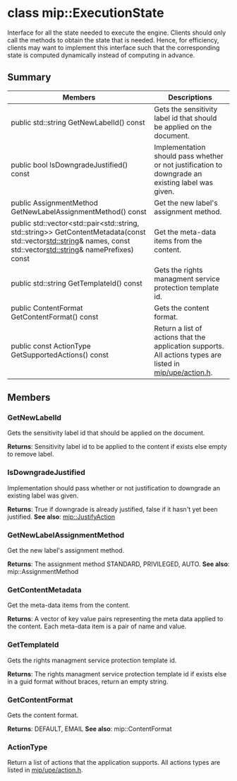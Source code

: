 # class mip::ExecutionState 
Interface for all the state needed to execute the engine.
Clients should only call the methods to obtain the state that is needed. Hence, for efficiency, clients may want to implement this interface such that the corresponding state is computed dynamically instead of computing in advance.
  
## Summary
 Members                        | Descriptions                                
--------------------------------|---------------------------------------------
 public std::string GetNewLabelId() const  |  Gets the sensitivity label id that should be applied on the document.
 public bool IsDowngradeJustified() const  |  Implementation should pass whether or not justification to downgrade an existing label was given.
 public AssignmentMethod GetNewLabelAssignmentMethod() const  |  Get the new label's assignment method.
public std::vector<std::pair<std::string, std::string>> GetContentMetadata(const std::vector<std::string>& names, const std::vector<std::string>& namePrefixes) const  |  Get the meta-data items from the content.
 public std::string GetTemplateId() const  |  Gets the rights managment service protection template id.
 public ContentFormat GetContentFormat() const  |  Gets the content format.
 public const ActionType GetSupportedActions() const  |  Return a list of actions that the application supports. All actions types are listed in [mip/upe/action.h](#action).
  
## Members
  
### GetNewLabelId
Gets the sensitivity label id that should be applied on the document.

  
**Returns**: Sensitivity label id to be applied to the content if exists else empty to remove label.
  
### IsDowngradeJustified
Implementation should pass whether or not justification to downgrade an existing label was given.

  
**Returns**: True if downgrade is already justified, false if it hasn't yet been justified. 
**See also**: [mip::JustifyAction](class_mip_justifyaction.md)
  
### GetNewLabelAssignmentMethod
Get the new label's assignment method.

  
**Returns**: The assignment method STANDARD, PRIVILEGED, AUTO. 
**See also**: mip::AssignmentMethod
  
### GetContentMetadata
Get the meta-data items from the content.

  
**Returns**: A vector of key value pairs representing the meta data applied to the content. 
Each meta-data item is a pair of name and value.
  
### GetTemplateId
Gets the rights managment service protection template id.

  
**Returns**: The rights managment service protection template id if exists else in a guid format without braces, return an empty string.
  
### GetContentFormat
Gets the content format.

  
**Returns**: DEFAULT, EMAIL 
**See also**: mip::ContentFormat
  
### ActionType
Return a list of actions that the application supports. All actions types are listed in [mip/upe/action.h](#action).